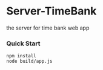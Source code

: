 # Server-TimeBank
the server for time bank web app

### Quick Start
```
npm install
node build/app.js
```